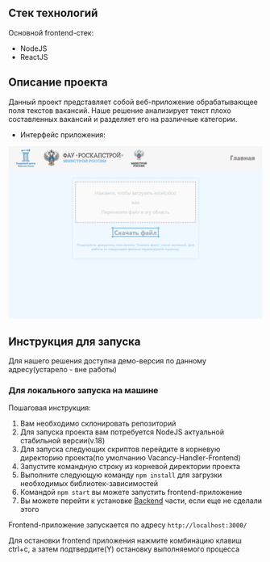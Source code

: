 ## Стек технологий
Основной frontend-стек:
- NodeJS
- ReactJS
## Описание проекта
Данный проект представляет собой веб-приложение обрабатывающее поля текстов вакансий. Наше решение анализирует текст плохо составленных вакансий и разделяет его на различные категории.

 - Интерфейс приложения: 

![интерфейс](https://github.com/MrRobinGoood/Vacancy-Handler-Backend/blob/master/resources/app_screen.png)
## Инструкция для запуска
Для нашего решения доступна демо-версия по данному адресу(устарело - вне работы)
### Для локального запуска на машине
Пошаговая инструкция:
1. Вам необходимо склонировать репозиторий
2. Для запуска проекта вам потребуется NodeJS актуальной стабильной версии(v.18)
3. Для запуска следующих скриптов перейдите в корневую директорию проекта(по умолчанию Vacancy-Handler-Frontend)
5. Запустите командную строку из корневой директории проекта
6. Выполните следующую команду ```npm install``` для загрузки необходимых библиотек-зависимостей
7. Командой  ```npm start``` вы можете запустить frontend-приложение
8. Вы можете перейти к установке [Backend](https://github.com/MrRobinGoood/Vacancy-Handler-Backend) части, если еще не сделали этого

Frontend-приложение запускается по адресу ```http://localhost:3000/```

Для остановки frontend приложения нажмите комбинацию клавиш ctrl+c, а затем подтвердите(Y) остановку выполняемого процесса





